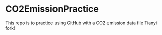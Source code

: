 # CO2EmissionPractice
 This repo is to practice using GitHub with a CO2 emission data file
 Tianyi fork!
